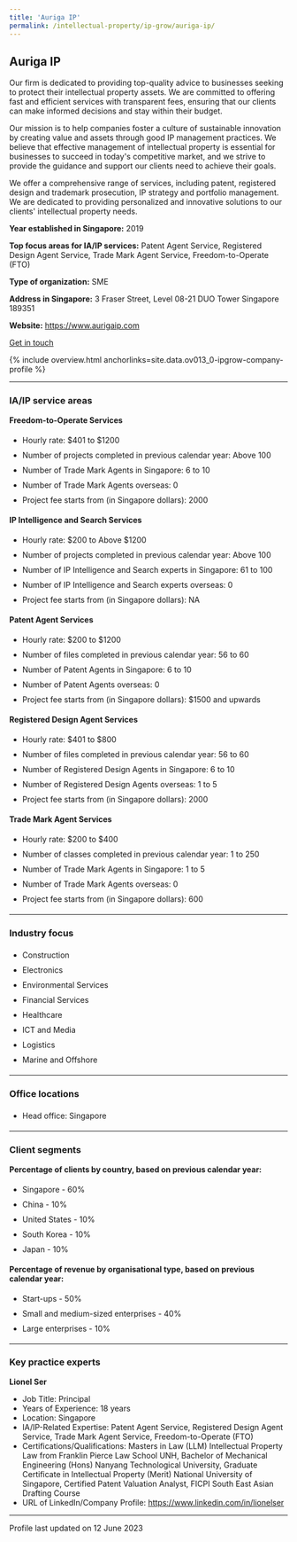 ```yaml
---
title: 'Auriga IP'
permalink: /intellectual-property/ip-grow/auriga-ip/
---
```


## Auriga IP

Our firm is dedicated to providing top-quality advice to businesses seeking to protect their intellectual property assets. We are committed to offering fast and efficient services with transparent fees, ensuring that our clients can make informed decisions and stay within their budget.

Our mission is to help companies foster a culture of sustainable innovation by creating value and assets through good IP management practices. We believe that effective management of intellectual property is essential for businesses to succeed in today's competitive market, and we strive to provide the guidance and support our clients need to achieve their goals.

We offer a comprehensive range of services, including patent, registered design and trademark prosecution, IP strategy and portfolio management. We are dedicated to providing personalized and innovative solutions to our clients' intellectual property needs.

<b>Year established in Singapore:</b> 2019

<b>Top focus areas for IA/IP services:</b> Patent Agent Service, Registered Design Agent Service, Trade Mark Agent Service, Freedom-to-Operate (FTO)

<b>Type of organization:</b> SME

<b>Address in Singapore:</b> 3 Fraser Street, Level 08-21 DUO Tower Singapore 189351

<b>Website:</b> <a href='https://www.aurigaip.com'>https://www.aurigaip.com</a>

<a class='btn' href='https://form.gov.sg/64583ea79d94740011a92042' target='_blank' rel='noopener'>Get in touch</a>

{% include overview.html anchorlinks=site.data.ov013_0-ipgrow-company-profile %}

---
<a name='ip-related-service-areas'></a>
### IA/IP service areas

**Freedom-to-Operate Services**

<ul>
<li style='line-height: 27px; margin: 0px 0px !important'>Hourly rate:  $401 to $1200</li>
<li style='line-height: 27px; margin: 0px 0px !important'>Number of projects completed in previous calendar year: Above 100</li>
<li style='line-height: 27px; margin: 0px 0px !important'>Number of Trade Mark Agents in Singapore: 6 to 10</li>
<li style='line-height: 27px; margin: 0px 0px !important'>Number of Trade Mark Agents overseas: 0</li>
<li style='line-height: 27px; margin: 0px 0px !important'>Project fee starts from (in Singapore dollars):  2000</li>
</ul>

**IP Intelligence and Search Services**

<ul>
<li style='line-height: 27px; margin: 0px 0px !important'>Hourly rate:  $200 to Above $1200</li>
<li style='line-height: 27px; margin: 0px 0px !important'>Number of projects completed in previous calendar year: Above 100</li>
<li style='line-height: 27px; margin: 0px 0px !important'>Number of IP Intelligence and Search experts in Singapore: 61 to 100</li>
<li style='line-height: 27px; margin: 0px 0px !important'>Number of IP Intelligence and Search experts overseas: 0</li>
<li style='line-height: 27px; margin: 0px 0px !important'>Project fee starts from (in Singapore dollars):  NA</li>
</ul>

**Patent Agent Services**

<ul>
<li style='line-height: 27px; margin: 0px 0px !important'>Hourly rate:  $200 to $1200</li>
<li style='line-height: 27px; margin: 0px 0px !important'>Number of files completed in previous calendar year: 56 to 60</li>
<li style='line-height: 27px; margin: 0px 0px !important'>Number of Patent Agents in Singapore: 6 to 10</li>
<li style='line-height: 27px; margin: 0px 0px !important'>Number of Patent Agents overseas: 0</li>
<li style='line-height: 27px; margin: 0px 0px !important'>Project fee starts from (in Singapore dollars):  $1500 and upwards</li>
</ul>

**Registered Design Agent Services**

<ul>
<li style='line-height: 27px; margin: 0px 0px !important'>Hourly rate: $401 to $800</li>
<li style='line-height: 27px; margin: 0px 0px !important'>Number of files completed in previous calendar year: 56 to 60</li>
<li style='line-height: 27px; margin: 0px 0px !important'>Number of Registered Design Agents in Singapore: 6 to 10</li>
<li style='line-height: 27px; margin: 0px 0px !important'>Number of Registered Design Agents overseas: 1 to 5</li>
<li style='line-height: 27px; margin: 0px 0px !important'>Project fee starts from (in Singapore dollars): 2000</li>
</ul>

**Trade Mark Agent Services**

<ul>
<li style='line-height: 27px; margin: 0px 0px !important'>Hourly rate:  $200 to $400</li>
<li style='line-height: 27px; margin: 0px 0px !important'>Number of classes completed in previous calendar year: 1 to 250</li>
<li style='line-height: 27px; margin: 0px 0px !important'>Number of Trade Mark Agents in Singapore: 1 to 5</li>
<li style='line-height: 27px; margin: 0px 0px !important'>Number of Trade Mark Agents overseas: 0</li>
<li style='line-height: 27px; margin: 0px 0px !important'>Project fee starts from (in Singapore dollars):  600</li>
</ul>

---
<a name='industry-focus'></a>
### Industry focus

<ul><li style='line-height: 27px; margin: 0px 0px !important'> Construction</li><li style='line-height: 27px; margin: 0px 0px !important'>Electronics</li><li style='line-height: 27px; margin: 0px 0px !important'>Environmental Services</li><li style='line-height: 27px; margin: 0px 0px !important'>Financial Services</li><li style='line-height: 27px; margin: 0px 0px !important'>Healthcare</li><li style='line-height: 27px; margin: 0px 0px !important'>ICT and Media</li><li style='line-height: 27px; margin: 0px 0px !important'>Logistics</li><li style='line-height: 27px; margin: 0px 0px !important'>Marine and Offshore</li></ul>

---
<a name='office-locations'></a>
### Office locations

<ul><li style='line-height: 27px; margin: 0px 0px !important'> Head office: Singapore</li></ul>

---
<a name='client-segments'></a>
### Client segments

**Percentage of clients by country, based on previous calendar year:**

<ul><li style='line-height: 27px; margin: 0px 0px !important'> Singapore - 60%	</li><li style='line-height: 27px; margin: 0px 0px !important'>China - 10%	</li><li style='line-height: 27px; margin: 0px 0px !important'>United States - 10%	</li><li style='line-height: 27px; margin: 0px 0px !important'>South Korea - 10%	</li><li style='line-height: 27px; margin: 0px 0px !important'>Japan - 10%</li></ul>

**Percentage of revenue by organisational type, based on previous calendar year:**

<ul><li style='line-height: 27px; margin: 0px 0px !important'> Start-ups - 50%</li><li style='line-height: 27px; margin: 0px 0px !important'>Small and medium-sized enterprises - 40%</li><li style='line-height: 27px; margin: 0px 0px !important'>Large enterprises - 10%</li></ul>

---
<a name='key-practice-experts'></a>
### Key practice experts

**Lionel Ser**

- Job Title: Principal
- Years of Experience: 18 years
- Location: Singapore
- IA/IP-Related Expertise: Patent Agent Service, Registered Design Agent Service, Trade Mark Agent Service, Freedom-to-Operate (FTO)
- Certifications/Qualifications: Masters in Law (LLM) Intellectual Property Law from Franklin Pierce Law School UNH, Bachelor of Mechanical Engineering (Hons) Nanyang Technological University, Graduate Certificate in Intellectual Property (Merit) National University of Singapore, Certified Patent Valuation Analyst, FICPI South East Asian Drafting Course
- URL of LinkedIn/Company Profile: <a href="https://www.linkedin.com/in/lionelser" target="_blank" rel="noopener">https://www.linkedin.com/in/lionelser</a>

---
Profile last updated on 12 June 2023
